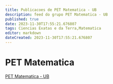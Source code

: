 ```yaml
---
title: Publicacoes de PET Matematica - UB
description: feed do grupo PET Matematica - UB
published: true
date: 2023-11-30T17:55:21.676807
tags: Ciencias Exatas e da Terra,Matematica
editor: markdown
dateCreated: 2023-11-30T17:55:21.676807
---
```


# PET Matematica
[PET Matematica - UB](/grupo/240PETMatematicaUB.md)